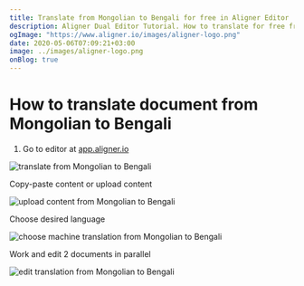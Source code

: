 ```yaml
---
title: Translate from Mongolian to Bengali for free in Aligner Editor
description: Aligner Dual Editor Tutorial. How to translate for free from Mongolian to Bengali. Aligner is multilingual document management platform. 
ogImage: "https://www.aligner.io/images/aligner-logo.png"
date: 2020-05-06T07:09:21+03:00
image: ../images/aligner-logo.png
onBlog: true
---
```


# How to translate document from Mongolian to Bengali

1. Go to editor at [app.aligner.io](https://app.aligner.io "Aligner App web page")

![translate from Mongolian to Bengali](../aligner-blank-editor.png "translate from Mongolian to Bengali")

Copy-paste content or upload content

![upload content from Mongolian to Bengali](../aligner-uploaded-document.png "upload content from Mongolian to Bengali")

Choose desired language

![choose machine translation from Mongolian to Bengali](../aligner-language-dropdown.png "choose machine translation from Mongolian to Bengali")

Work and edit 2 documents in parallel

![edit translation from Mongolian to Bengali](../aligner-double-sitded-editor.png "edit translation from Mongolian to Bengali")

